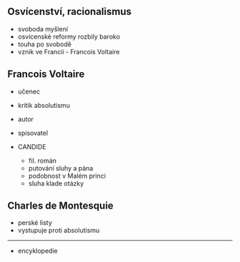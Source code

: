 ## Osvícenství, racionalismus
- svoboda myšlení
- osvícenské reformy rozbily baroko
- touha po svobodě
- vznik ve Francii - Francois Voltaire

## Francois Voltaire
- učenec
- kritik absolutismu
- autor
- spisovatel

- CANDIDE
  - fil. román
  - putování sluhy a pána
  - podobnost v Malém princi
  - sluha klade otázky


## Charles de Montesquie
- perské listy
- vystupuje proti absolutismu
_________________________________________________

- encyklopedie